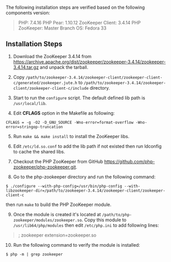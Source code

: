 The following installation steps are verified based on the following components version:

>PHP: 7.4.16
PHP Pear: 1.10.12
ZooKeeper Client: 3.4.14
PHP ZooKeeper: Master Branch
OS: Fedora 33

Installation Steps
---------------------

1. Download the ZooKeeper 3.4.14 from https://archive.apache.org/dist/zookeeper/zookeeper-3.4.14/zookeeper-3.4.14.tar.gz and unpack the tarball.

2. Copy `/path/to/zookeeper-3.4.14/zookeeper-client/zookeeper-client-c/generated/zookeeper.jute.h` to `/path/to/zookeeper-3.4.14/zookeeper-client/zookeeper-client-c/include` directory.

3. Start to run the `configure` script. The default defined lib path is `/usr/local/lib`.

4. Edit **CFLAGS** option in the Makefile as following:

`CFLAGS = -g -O2 -D_GNU_SOURCE -Wno-error=format-overflow -Wno-error=stringop-truncation`

5. Run `make && make install` to install the ZooKeeper libs.

6. Edit `/etc/ld.so.conf` to add the lib path if not existed then run ldconfig to cache the shared libs.

7. Checkout the PHP ZooKeeper from GitHub https://github.com/php-zookeeper/php-zookeeper.git.

8. Go to the php-zookeeper directory and run the following command:

`$ ./configure --with-php-config=/usr/bin/php-config --with-libzookeeper-dir=/path/to/zookeeper-3.4.14/zookeeper-client/zookeeper-client-c`

then run `make` to build the PHP ZooKeeper module.

9. Once the module is created it's located at `/path/to/php-zookeeper/modules/zookeeper.so`. Copy this module to `/usr/lib64/php/modules` then edit `/etc/php.ini` to add following lines:

>; zookeeper
extension=zookeeper.so

10. Run the following command to verify the module is installed:

`$ php -m | grep zookeeper`

